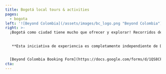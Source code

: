```yaml
---
title: Bogotá local tours & activities
pages:
  - bogota
left: '![Beyond Colombia](/assets/images/bc_logo.png "Beyond Colombia")'  
right: >-
  ¡Bogotá como ciudad tiene mucho que ofrecer y explorar! Recorridos de café, tocar tejo, aprender salsa, recorridos a pie, Monseratte, ¡y más! En un esfuerzo por hacer que los tours y las actividades culturales sean más accesibles, Devcon permite que Beyond Colombia ofrezca reservas y acceso fácil a tours y actividades. [Aquí](https://docs.google.com/forms/d/1QS8CF0BOmqlPj10kHDNRo1MBwR7iBcMTeovsG_XTJP4/) puedes pre-reservar actividades por Bogotá. Consulta la guía de actividades y los precios [aquí](https://drive.google.com/file/d/1MYbObn9p8bY7ZDdIfJRp2CFtTJv4NcGC/view)
  
  
   **Esta iniciativa de experiencia es completamente independiente de Devcon y proporcionada por Beyond Colombia. Por favor participe bajo su propio riesgo y responsabilidad. Devcon no es responsable de ningún daño o inconveniente.*


  [Beyond Colombia Booking Form](https://docs.google.com/forms/d/1QS8CF0BOmqlPj10kHDNRo1MBwR7iBcMTeovsG_XTJP4/)
cta: 
---
```

